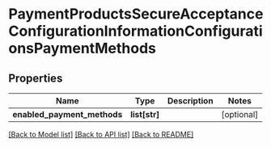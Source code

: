 # PaymentProductsSecureAcceptanceConfigurationInformationConfigurationsPaymentMethods

## Properties
Name | Type | Description | Notes
------------ | ------------- | ------------- | -------------
**enabled_payment_methods** | **list[str]** |  | [optional] 

[[Back to Model list]](../README.md#documentation-for-models) [[Back to API list]](../README.md#documentation-for-api-endpoints) [[Back to README]](../README.md)


